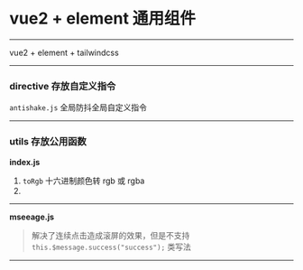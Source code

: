 # vue2 + element 通用组件

---

vue2 + element + tailwindcss

---

### directive 存放自定义指令

`antishake.js` 全局防抖全局自定义指令

---

### utils 存放公用函数

**index.js**

1. `toRgb` 十六进制颜色转 rgb 或 rgba
2.

---

**mseeage.js**

> 解决了连续点击造成滚屏的效果，但是不支持 `this.$message.success("success");` 类写法

---
